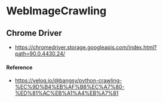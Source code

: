 # WebImageCrawling
## Chrome Driver 
- https://chromedriver.storage.googleapis.com/index.html?path=90.0.4430.24/



#### Reference 
- https://velog.io/@bangsy/python-crawling-%EC%9D%B4%EB%AF%B8%EC%A7%80-%ED%81%AC%EB%A1%A4%EB%A7%81
